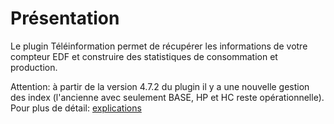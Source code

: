 Présentation
===
Le plugin Téléinformation permet de récupérer les informations de votre compteur EDF et construire des statistiques de consommation et production.

Attention: à partir de la version 4.7.2 du plugin il y a une nouvelle gestion des index (l'ancienne avec seulement BASE, HP et HC reste opérationnelle).
Pour plus de détail: [explications](/plugin-teleinfo/fr_FR/lesindex.md)
